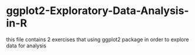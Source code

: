 # ggplot2-Exploratory-Data-Analysis-in-R
this file contains 2 exercises that using ggplot2 package in order to explore data for analysis
